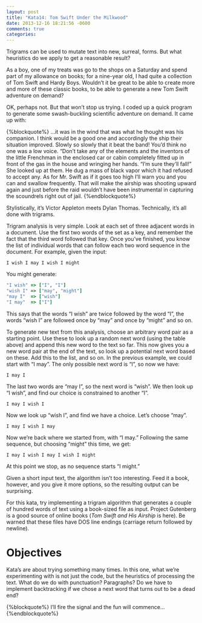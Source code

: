 ```yaml
---
layout: post
title: "Kata14: Tom Swift Under the Milkwood"
date: 2013-12-16 18:21:56 -0600
comments: true
categories: 
---
```


Trigrams can be used to mutate text into new, surreal, forms. But what
heuristics do we apply to get a reasonable result?

<!-- more -->

As a boy, one of my treats was go to the shops on a Saturday and spend
part of my allowance on books; for a nine-year old, I had quite a
collection of Tom Swift and Hardy Boys. Wouldn’t it be great to be
able to create more and more of these classic books, to be able to
generate a new Tom Swift adventure on demand?

OK, perhaps not. But that won’t stop us trying. I coded up a quick
program to generate some swash-buckling scientific adventure on
demand. It came up with:

{%blockquote%}
…it was in the wind that was what he thought was his companion. I think would be a good one and accordingly the ship their situation improved. Slowly so slowly that it beat the band! You’d think no one was a low voice. “Don’t take any of the elements and the inventors of the little Frenchman in the enclosed car or cabin completely fitted up in front of the gas in the house and wringing her hands. “I’m sure they’ll fall!” She looked up at them. He dug a mass of black vapor which it had refused to accept any. As for Mr. Swift as if it goes too high I’ll warn you and you can and swallow frequently. That will make the airship was shooting upward again and just before the raid wouldn’t have been instrumental in capturing the scoundrels right out of jail.
{%endblockquote%}

Stylistically, it’s Victor Appleton meets Dylan Thomas. Technically,
it’s all done with trigrams.

Trigram analysis is very simple. Look at each set of three adjacent
words in a document. Use the first two words of the set as a key, and
remember the fact that the third word followed that key. Once you’ve
finished, you know the list of individual words that can follow each
two word sequence in the document. For example, given the input:

```
I wish I may I wish I might
```

You might generate:

``` ruby
"I wish" => ["I", "I"]
"wish I" => ["may", "might"]
"may I"  => ["wish"]
"I may"  => ["I"]
```

This says that the words “I wish” are twice followed by the word “I”,
the words “wish I” are followed once by “may” and once by “might” and
so on.

To generate new text from this analysis, choose an arbitrary word pair
as a starting point. Use these to look up a random next word (using
the table above) and append this new word to the text so far. This now
gives you a new word pair at the end of the text, so look up a
potential next word based on these. Add this to the list, and so
on. In the previous example, we could start with “I may”. The only
possible next word is “I”, so now we have:

```
I may I
```

The last two words are “may I”, so the next word is “wish”. We then
look up “I wish”, and find our choice is constrained to another “I”.

```
I may I wish I
```

Now we look up “wish I”, and find we have a choice. Let’s choose “may”.

```
I may I wish I may
```

Now we’re back where we started from, with “I may.” Following the same
sequence, but choosing “might” this time, we get:

```
I may I wish I may I wish I might
```

At this point we stop, as no sequence starts “I might.”

Given a short input text, the algorithm isn’t too interesting. Feed it
a book, however, and you give it more options, so the resulting output
can be surprising.

For this kata, try implementing a trigram algorithm that generates a
couple of hundred words of text using a book-sized file as
input. Project Gutenberg is a good source of online books (_Tom Swift
and His Airship_ is here). Be warned that these files have DOS line
endings (carriage return followed by newline).

# Objectives

Kata’s are about trying something many times. In this one, what we’re
experimenting with is not just the code, but the heuristics of
processing the text. What do we do with punctuation? Paragraphs? Do we
have to implement backtracking if we chose a next word that turns out
to be a dead end?

{%blockquote%}
I’ll fire the signal and the fun will commence…
{%endblockquote%}
